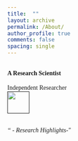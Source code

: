 ```yaml
---
title:  ""
layout: archive
permalink: /About/
author_profile: true
comments: false
spacing: single
---
```


**<br/><span style="font-family:Times New Roman; font-size:1 em;"> A Research Scientist </span><br/>**
<br/><span style="font-family:Times New Roman; font-size:0.8 em;"> Independent Researcher  
[<img src="https://raw.githubusercontent.com/yzy0014/yzy0014.github.io/main/_imgs/logo.png" width="50">]()
</span><br/>


<br/><span style="font-family:Times New Roman; font-size:1 em; font-style: italic">“ - Research Highlights-"</span><br/>



